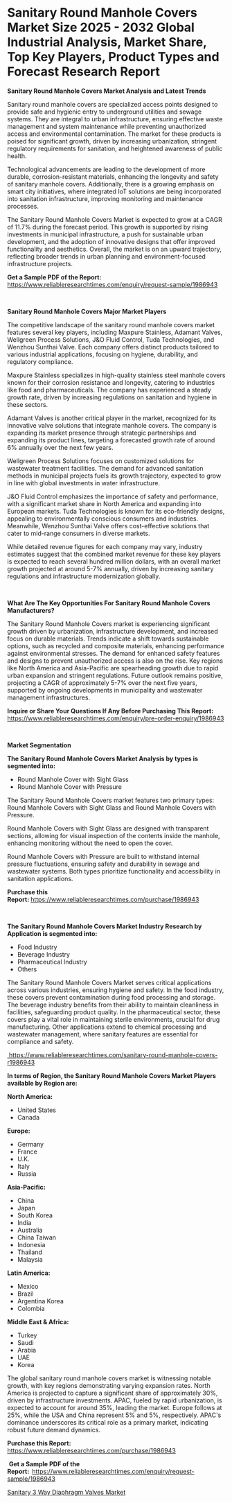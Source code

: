 <p><h1>Sanitary Round Manhole Covers Market Size 2025 - 2032 Global Industrial Analysis, Market Share, Top Key Players, Product Types and Forecast Research Report</h1></p><p><strong>Sanitary Round Manhole Covers Market Analysis and Latest Trends</strong></p>
<p><p>Sanitary round manhole covers are specialized access points designed to provide safe and hygienic entry to underground utilities and sewage systems. They are integral to urban infrastructure, ensuring effective waste management and system maintenance while preventing unauthorized access and environmental contamination. The market for these products is poised for significant growth, driven by increasing urbanization, stringent regulatory requirements for sanitation, and heightened awareness of public health.</p><p>Technological advancements are leading to the development of more durable, corrosion-resistant materials, enhancing the longevity and safety of sanitary manhole covers. Additionally, there is a growing emphasis on smart city initiatives, where integrated IoT solutions are being incorporated into sanitation infrastructure, improving monitoring and maintenance processes.</p><p>The Sanitary Round Manhole Covers Market is expected to grow at a CAGR of 11.7% during the forecast period. This growth is supported by rising investments in municipal infrastructure, a push for sustainable urban development, and the adoption of innovative designs that offer improved functionality and aesthetics. Overall, the market is on an upward trajectory, reflecting broader trends in urban planning and environment-focused infrastructure projects.</p></p>
<p><strong>Get a Sample PDF of the Report:&nbsp;</strong> <a href="https://www.reliableresearchtimes.com/enquiry/request-sample/1986943?utm_campaign=2218&utm_medium=2&utm_source=Github&utm_content=ia&utm_term=02032025&utm_id=sanitary-round-manhole-covers">https://www.reliableresearchtimes.com/enquiry/request-sample/1986943</a></p>
<p>&nbsp;</p>
<p><strong>Sanitary Round Manhole Covers Major Market Players</strong></p>
<p><p>The competitive landscape of the sanitary round manhole covers market features several key players, including Maxpure Stainless, Adamant Valves, Wellgreen Process Solutions, J&O Fluid Control, Tuda Technologies, and Wenzhou Sunthai Valve. Each company offers distinct products tailored to various industrial applications, focusing on hygiene, durability, and regulatory compliance.</p><p>Maxpure Stainless specializes in high-quality stainless steel manhole covers known for their corrosion resistance and longevity, catering to industries like food and pharmaceuticals. The company has experienced a steady growth rate, driven by increasing regulations on sanitation and hygiene in these sectors.</p><p>Adamant Valves is another critical player in the market, recognized for its innovative valve solutions that integrate manhole covers. The company is expanding its market presence through strategic partnerships and expanding its product lines, targeting a forecasted growth rate of around 6% annually over the next few years.</p><p>Wellgreen Process Solutions focuses on customized solutions for wastewater treatment facilities. The demand for advanced sanitation methods in municipal projects fuels its growth trajectory, expected to grow in line with global investments in water infrastructure.</p><p>J&O Fluid Control emphasizes the importance of safety and performance, with a significant market share in North America and expanding into European markets. Tuda Technologies is known for its eco-friendly designs, appealing to environmentally conscious consumers and industries. Meanwhile, Wenzhou Sunthai Valve offers cost-effective solutions that cater to mid-range consumers in diverse markets.</p><p>While detailed revenue figures for each company may vary, industry estimates suggest that the combined market revenue for these key players is expected to reach several hundred million dollars, with an overall market growth projected at around 5-7% annually, driven by increasing sanitary regulations and infrastructure modernization globally.</p></p>
<p>&nbsp;</p>
<p><strong>What Are The Key Opportunities For Sanitary Round Manhole Covers Manufacturers?</strong></p>
<p><p>The Sanitary Round Manhole Covers market is experiencing significant growth driven by urbanization, infrastructure development, and increased focus on durable materials. Trends indicate a shift towards sustainable options, such as recycled and composite materials, enhancing performance against environmental stresses. The demand for enhanced safety features and designs to prevent unauthorized access is also on the rise. Key regions like North America and Asia-Pacific are spearheading growth due to rapid urban expansion and stringent regulations. Future outlook remains positive, projecting a CAGR of approximately 5-7% over the next five years, supported by ongoing developments in municipality and wastewater management infrastructures.</p></p>
<p><strong>Inquire or Share Your Questions If Any Before Purchasing This Report:</strong> <a href="https://www.reliableresearchtimes.com/enquiry/pre-order-enquiry/1986943?utm_campaign=2218&utm_medium=2&utm_source=Github&utm_content=ia&utm_term=02032025&utm_id=sanitary-round-manhole-covers">https://www.reliableresearchtimes.com/enquiry/pre-order-enquiry/1986943</a></p>
<p>&nbsp;</p>
<p><strong>Market Segmentation</strong></p>
<p><strong>The Sanitary Round Manhole Covers Market Analysis by types is segmented into:</strong></p>
<p><ul><li>Round Manhole Cover with Sight Glass</li><li>Round Manhole Cover with Pressure</li></ul></p>
<p><p>The Sanitary Round Manhole Covers market features two primary types: Round Manhole Covers with Sight Glass and Round Manhole Covers with Pressure. </p><p>Round Manhole Covers with Sight Glass are designed with transparent sections, allowing for visual inspection of the contents inside the manhole, enhancing monitoring without the need to open the cover. </p><p>Round Manhole Covers with Pressure are built to withstand internal pressure fluctuations, ensuring safety and durability in sewage and wastewater systems. Both types prioritize functionality and accessibility in sanitation applications.</p></p>
<p><strong>Purchase this Report:&nbsp;</strong><a href="https://www.reliableresearchtimes.com/purchase/1986943?utm_campaign=2218&utm_medium=2&utm_source=Github&utm_content=ia&utm_term=02032025&utm_id=sanitary-round-manhole-covers">https://www.reliableresearchtimes.com/purchase/1986943</a></p>
<p>&nbsp;</p>
<p><strong>The Sanitary Round Manhole Covers Market Industry Research by Application is segmented into:</strong></p>
<p><ul><li>Food Industry</li><li>Beverage Industry</li><li>Pharmaceutical Industry</li><li>Others</li></ul></p>
<p><p>The Sanitary Round Manhole Covers Market serves critical applications across various industries, ensuring hygiene and safety. In the food industry, these covers prevent contamination during food processing and storage. The beverage industry benefits from their ability to maintain cleanliness in facilities, safeguarding product quality. In the pharmaceutical sector, these covers play a vital role in maintaining sterile environments, crucial for drug manufacturing. Other applications extend to chemical processing and wastewater management, where sanitary features are essential for compliance and safety.</p></p>
<p><a href="https://www.reliableresearchtimes.com/sanitary-round-manhole-covers-r1986943?utm_campaign=2218&utm_medium=2&utm_source=Github&utm_content=ia&utm_term=02032025&utm_id=sanitary-round-manhole-covers">&nbsp;https://www.reliableresearchtimes.com/sanitary-round-manhole-covers-r1986943</a></p>
<p><strong>In terms of Region, the Sanitary Round Manhole Covers Market Players available by Region are:</strong></p>
<p>
    <p> <strong> North America: </strong>
        <ul>
            <li>United States</li>
            <li>Canada</li>
        </ul>
        </p> 
    <p> <strong> Europe: </strong>
        <ul>
            <li>Germany</li>
            <li>France</li>
            <li>U.K.</li>
            <li>Italy</li>
            <li>Russia</li>
        </ul>
        </p> 
    <p> <strong> Asia-Pacific: </strong>
        <ul>
            <li>China</li>
            <li>Japan</li>
            <li>South Korea</li>
            <li>India</li>
            <li>Australia</li>
            <li>China Taiwan</li>
            <li>Indonesia</li>
            <li>Thailand</li>
            <li>Malaysia</li>
        </ul>
        </p> 
    <p> <strong> Latin America: </strong>
        <ul>
            <li>Mexico</li>
            <li>Brazil</li>
            <li>Argentina Korea</li>
            <li>Colombia</li>
        </ul>
        </p> 
    <p> <strong> Middle East & Africa: </strong>
        <ul>
            <li>Turkey</li>
            <li>Saudi</li>
            <li>Arabia</li>
            <li>UAE</li>
            <li>Korea</li>
        </ul>
    </p>
    </p>
<p><p>The global sanitary round manhole covers market is witnessing notable growth, with key regions demonstrating varying expansion rates. North America is projected to capture a significant share of approximately 30%, driven by infrastructure investments. APAC, fueled by rapid urbanization, is expected to account for around 35%, leading the market. Europe follows at 25%, while the USA and China represent 5% and 5%, respectively. APAC's dominance underscores its critical role as a primary market, indicating robust future demand dynamics.</p></p>
<p><strong>Purchase this Report: </strong><a href="https://www.reliableresearchtimes.com/purchase/1986943?utm_campaign=2218&utm_medium=2&utm_source=Github&utm_content=ia&utm_term=02032025&utm_id=sanitary-round-manhole-covers">https://www.reliableresearchtimes.com/purchase/1986943</a></p>
<p>&nbsp;<strong>Get a Sample PDF of the Report:&nbsp;&nbsp;</strong><a href="https://www.reliableresearchtimes.com/enquiry/request-sample/1986943?utm_campaign=2218&utm_medium=2&utm_source=Github&utm_content=ia&utm_term=02032025&utm_id=sanitary-round-manhole-covers">https://www.reliableresearchtimes.com/enquiry/request-sample/1986943</a></p>
<p><strong></strong></p>
<p><p><a href="https://github.com/GenaGaines34/Market-Research-Report-List-1/blob/main/sanitary-3-way-diaphragm-valves-market.md?utm_campaign=2218&utm_medium=2&utm_source=Github&utm_content=ia&utm_term=02032025&utm_id=sanitary-round-manhole-covers">Sanitary 3 Way Diaphragm Valves Market</a></p></p>